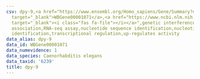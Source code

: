 ```yaml
---
csv: dpy-9,<a href="https://www.ensembl.org/Homo_sapiens/Gene/Summary?db=core;g=WBGene00001071"
  target="_blank">WBGene00001071</a>,<a href="https://www.ncbi.nlm.nih.gov/pubmed/27496166"
  target="_blank"><i class="fas fa-file"></i></a>",genetic interference,functional
  association,RNA-seq assay,nucleotide sequence identification,nucleotide sequence
  identification,transcriptional regulation,up-regulates activity
data_alias: dpy-9
data_id: WBGene00001071
data_numevidence: 1
data_species: Caenorhabditis elegans
data_taxid: '6239'
title: dpy-9
---
```

